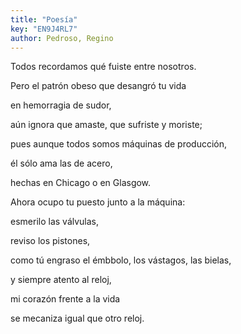 ```yaml
---
title: "Poesía"
key: "EN9J4RL7"
author: Pedroso, Regino
---
```

<div data-schema-version="8"><p>Todos recordamos qué fuiste entre nosotros.</p> <p>Pero el patrón obeso que desangró tu vida</p> <p>en hemorragia de sudor,</p> <p>aún ignora que amaste, que sufriste y moriste;</p> <p>pues aunque todos somos máquinas de producción,</p> <p>él sólo ama las de acero,</p> <p>hechas en Chicago o en Glasgow.</p> <p></p> <p>Ahora ocupo tu puesto junto a la máquina:</p> <p>esmerilo las válvulas,</p> <p>reviso los pistones,</p> <p>como tú engraso el émbbolo, los vástagos, las bielas,</p> <p>y siempre atento al reloj,</p> <p>mi corazón frente a la vida</p> <p>se mecaniza igual que otro reloj.</p> </div>